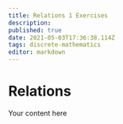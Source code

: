```yaml
---
title: Relations 1 Exercises
description: 
published: true
date: 2021-05-03T17:36:38.114Z
tags: discrete-mathematics
editor: markdown
---
```


# Relations
Your content here